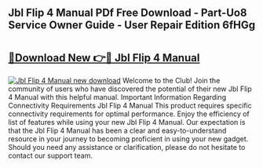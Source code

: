 ## Jbl Flip 4 Manual PDf Free Download - Part-Uo8 Service Owner Guide - User Repair Edition 6fHGg

# <h2><a href="http://bc37017.oget.top/?id=Jbl+Flip+4+Manual">🔗Download New 👉🔴 Jbl Flip 4 Manual</a></h2>

[![Jbl Flip 4 Manual new download](https://i.imgur.com/5g1atiW.png)](http://bc37017.oget.top/?id=Jbl+Flip+4+Manual)
Welcome to the Club! Join the community of users who have discovered the potential of their new Jbl Flip 4 Manual with this helpful manual. Important Information Regarding Connectivity Requirements Jbl Flip 4 Manual This product requires specific connectivity requirements for optimal performance. Enjoy the efficiency of list of features while using your new Jbl Flip 4 Manual. Our expectation is that the Jbl Flip 4 Manual has been a clear and easy-to-understand resource in your journey to becoming proficient in using your new gadget. Should you need any assistance or clarification, please do not hesitate to contact our support team.
